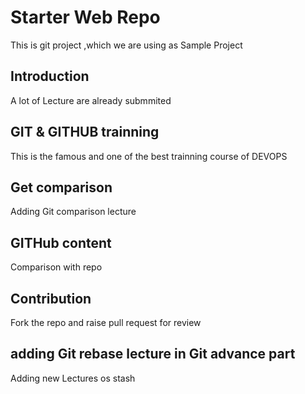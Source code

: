 # Starter Web Repo
This is git project ,which we are using as Sample Project

## Introduction
A lot of Lecture are already submmited

## GIT & GITHUB trainning
This is the famous and one of the best trainning course of DEVOPS

## Get comparison
   Adding Git comparison lecture

## GITHub content
Comparison with repo

## Contribution
Fork the repo and raise pull request for review
## adding Git rebase lecture in Git advance part
Adding new Lectures os stash

